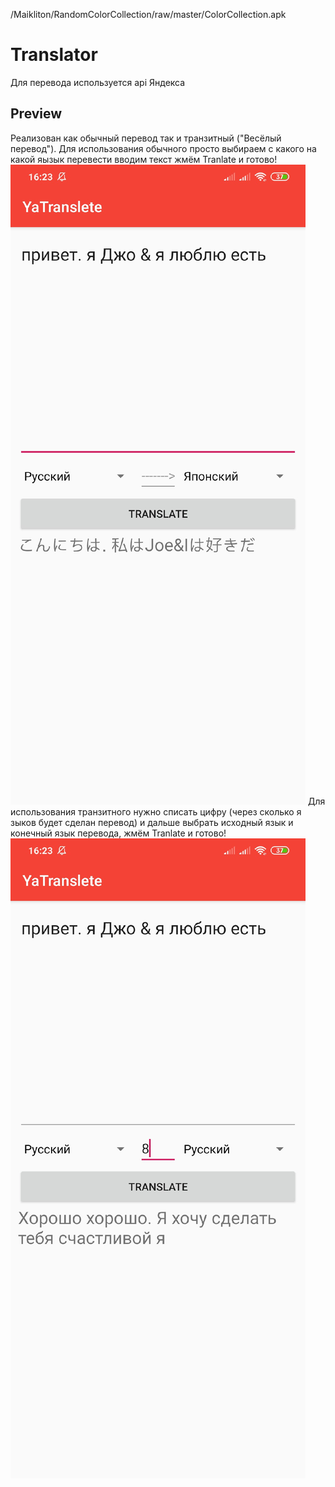 /Maikliton/RandomColorCollection/raw/master/ColorCollection.apk

# Translator
Для перевода используется api Яндекса

## Preview
Реализован как обычный перевод так и транзитный ("Весёлый перевод").
Для использования обычного просто выбираем с какого на какой яызык перевести вводим текст жмём Tranlate и готово!
![alt DAwX8768fo0](DAwX8768fo0.jpg)
Для использования транзитного нужно списать цифру (через сколько я зыков будет сделан перевод) и дальше выбрать исходный язык и конечный язык перевода, жмём Tranlate и готово!
![alt gOXilHHXY0I](gOXilHHXY0I.jpg)

